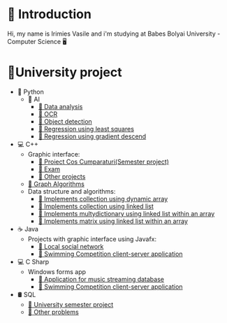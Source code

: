 # 👋 Introduction
Hi, my name is Irimies Vasile and i'm studying at Babes Bolyai University - Computer Science 🖥️
# 🏫University project
- 🐍 Python
  * 🤖 AI
      - [🔗 Data analysis](https://github.com/Vasile07/AI/tree/main/Data%20analysis%20-%20Laborator2)
      - [🔗 OCR](https://github.com/Vasile07/AI/tree/main/OCR%20-%20Laborator%203)
      - [🔗 Object detection](https://github.com/Vasile07/AI/tree/main/Object%20detection%20-%20Laborator%204)
      - [🔗 Regression using least squares](https://github.com/Vasile07/AI/tree/main/Regresion%20-%20Laborator%205)
      - [🔗 Regression using gradient descend](https://github.com/Vasile07/AI/tree/main/Gradient%20Descrescator%20-%20Laborator%206)
- 💻 C++
    * Graphic interface:
        - [🔗 Proiect Cos Cumparaturi(Semester project)](https://github.com/Vasile07/OOP/tree/main/Lab13_14)
        - [🔗 Exam](https://github.com/Vasile07/OOP/tree/main/Examen%20Practic)
        - [🔗 Other projects](https://github.com/Vasile07/OOP/tree/main/Practice)
    * [🔗 Graph Algorithms](https://github.com/Vasile07/Grafe)
    * Data structure and algorithms:
        - [🔗 Implements collection using dynamic array](https://github.com/Vasile07/SDA/tree/main/Lab_1_try)
        - [🔗 Implements collection using linked list](https://github.com/Vasile07/SDA/tree/main/LAb3_7)
        - [🔗 Implements multydictionary using linked list within an array](https://github.com/Vasile07/SDA/tree/main/Lab5_9)
        - [🔗 Implements matrix using linked list within an array](https://github.com/Vasile07/SDA/tree/main/Lab7_11)
- ☕ Java
    * Projects with graphic interface using Javafx:
      - [🔗 Local social network](https://github.com/Vasile07/MAP)
      - [🔗 Swimming Competition client-server application](https://github.com/Vasile07/MPP/tree/master)
- 💻 C Sharp
    * Windows forms app
        - [🔗 Application for music streaming database](https://github.com/Vasile07/SGBD)
        - [🔗 Swimming Competition client-server application](https://github.com/Vasile07/MPP/tree/main/SwimmingCompetitionCSharpGUI)
- 🛢 SQL
    * [🔗 University semester project](https://github.com/Vasile07/SQL/tree/main/Music%20Streaming%20Service)
    * [🔗 Other problems](https://github.com/Vasile07/SQL/tree/main/Exercices)
